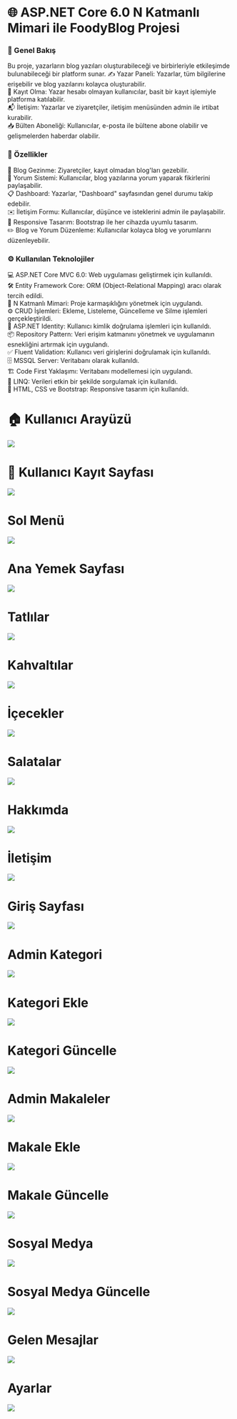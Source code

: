 # 🌐 ASP.NET Core 6.0 N Katmanlı Mimari ile FoodyBlog Projesi

### 🌟 Genel Bakış
Bu proje, yazarların blog yazıları oluşturabileceği ve birbirleriyle etkileşimde bulunabileceği bir platform sunar.
✍️ Yazar Paneli: Yazarlar, tüm bilgilerine erişebilir ve blog yazılarını kolayca oluşturabilir.
<br>
🔑 Kayıt Olma: Yazar hesabı olmayan kullanıcılar, basit bir kayıt işlemiyle platforma katılabilir.
<br>
📬 İletişim: Yazarlar ve ziyaretçiler, iletişim menüsünden admin ile irtibat kurabilir.
<br>
📥 Bülten Aboneliği: Kullanıcılar, e-posta ile bültene abone olabilir ve gelişmelerden haberdar olabilir.
<br>
### 🚀 Özellikler
👀 Blog Gezinme: Ziyaretçiler, kayıt olmadan blog'ları gezebilir.
<br>
💬 Yorum Sistemi: Kullanıcılar, blog yazılarına yorum yaparak fikirlerini paylaşabilir.
<br>
📋 Dashboard: Yazarlar, "Dashboard" sayfasından genel durumu takip edebilir.
<br>
✉️ İletişim Formu: Kullanıcılar, düşünce ve isteklerini admin ile paylaşabilir.
<br>
📱 Responsive Tasarım: Bootstrap ile her cihazda uyumlu tasarım.
<br>
✏️ Blog ve Yorum Düzenleme: Kullanıcılar kolayca blog ve yorumlarını düzenleyebilir.
<br>

### ⚙️ Kullanılan Teknolojiler
💻 ASP.NET Core MVC 6.0: Web uygulaması geliştirmek için kullanıldı.
<br>
🛠️ Entity Framework Core: ORM (Object-Relational Mapping) aracı olarak tercih edildi.
<br>
📄 N Katmanlı Mimari: Proje karmaşıklığını yönetmek için uygulandı.
<br>
⚙️ CRUD İşlemleri: Ekleme, Listeleme, Güncelleme ve Silme işlemleri gerçekleştirildi.
<br>
🔑 ASP.NET Identity: Kullanıcı kimlik doğrulama işlemleri için kullanıldı.
<br>
📦 Repository Pattern: Veri erişim katmanını yönetmek ve uygulamanın esnekliğini artırmak için uygulandı.
<br>
✅ Fluent Validation: Kullanıcı veri girişlerini doğrulamak için kullanıldı.
<br>
🗄️ MSSQL Server: Veritabanı olarak kullanıldı.
<br>
🏗️ Code First Yaklaşımı: Veritabanı modellemesi için uygulandı.
<br>
🔎 LINQ: Verileri etkin bir şekilde sorgulamak için kullanıldı.
<br>
🎨 HTML, CSS ve Bootstrap: Responsive tasarım için kullanıldı.
<br>
# 🏠 Kullanıcı Arayüzü
![](https://github.com/berkiskitoglu/MyBlogFoody/blob/master/image/anasayfa.png)
# 📝 Kullanıcı Kayıt Sayfası
![](https://github.com/berkiskitoglu/MyBlogFoody/blob/master/image/register.png)
# Sol Menü
![](https://github.com/berkiskitoglu/MyBlogFoody/blob/master/image/yankisim.png)
# Ana Yemek Sayfası
![](https://github.com/berkiskitoglu/MyBlogFoody/blob/master/image/anayemekler.png)
# Tatlılar
![](https://github.com/berkiskitoglu/MyBlogFoody/blob/master/image/tatli.png)
# Kahvaltılar
![](https://github.com/berkiskitoglu/MyBlogFoody/blob/master/image/kahvaltilar.png)
# İçecekler
![](https://github.com/berkiskitoglu/MyBlogFoody/blob/master/image/icecek.png)
# Salatalar
![](https://github.com/berkiskitoglu/MyBlogFoody/blob/master/image/salata.png)
# Hakkımda
![](https://github.com/berkiskitoglu/MyBlogFoody/blob/master/image/hakk%C4%B1mda.png)
# İletişim
![](https://github.com/berkiskitoglu/MyBlogFoody/blob/master/image/iletisim.png)
# Giriş Sayfası
![](https://github.com/berkiskitoglu/MyBlogFoody/blob/master/image/login.png)
# Admin Kategori
![](https://github.com/berkiskitoglu/MyBlogFoody/blob/master/image/admin_kategori.png)
# Kategori Ekle
![](https://github.com/berkiskitoglu/MyBlogFoody/blob/master/image/amin_kategori_ekle.png)
# Kategori Güncelle
![](https://github.com/berkiskitoglu/MyBlogFoody/blob/master/image/admin_kategori_guncelle.png)
# Admin Makaleler
![](https://github.com/berkiskitoglu/MyBlogFoody/blob/master/image/admin_makale.png)
# Makale Ekle
![](https://github.com/berkiskitoglu/MyBlogFoody/blob/master/image/admin_makale_ekle.png)
# Makale Güncelle
![](https://github.com/berkiskitoglu/MyBlogFoody/blob/master/image/admin_makale_guncelle.png)
# Sosyal Medya
![](https://github.com/berkiskitoglu/MyBlogFoody/blob/master/image/socialmedia_list.png)
# Sosyal Medya Güncelle
![](https://github.com/berkiskitoglu/MyBlogFoody/blob/master/image/socialmedia_update.png)
# Gelen Mesajlar
![](https://github.com/berkiskitoglu/MyBlogFoody/blob/master/image/message.png)
# Ayarlar
![](https://github.com/berkiskitoglu/MyBlogFoody/blob/master/image/settings.png)
